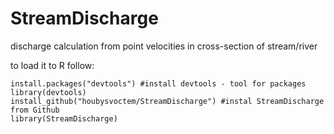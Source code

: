 # StreamDischarge
discharge calculation from point velocities in cross-section of stream/river




to load it to R follow:

```{r}
install.packages("devtools") #install devtools - tool for packages
library(devtools)  
install_github("houbysvoctem/StreamDischarge") #instal StreamDischarge from Github
library(StreamDischarge)
```
